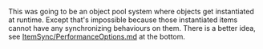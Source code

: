 
This was going to be an object pool system where objects get instantiated at runtime. Except that's impossible because those instantiated items cannot have any synchronizing behaviours on them. There is a better idea, see [ItemSync/PerformanceOptions.md](../ItemSync/PerformanceOptions.md) at the bottom.

